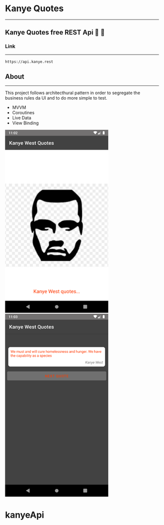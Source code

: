 # Kanye Quotes
--------------

## Kanye Quotes free REST Api  :iphone: :rocket:

### Link
----
```
https://api.kanye.rest
```

## About
---------------------------
This project follows architecthural pattern in order to segregate the business rules da UI and to do more simple to test. 

* MVVM
* Coroutines
* Live Data
* View Binding

<img src="Screenshot_20220225_200512.png" widt="400" height="600">            <img src="Screenshot_20220225_200349.png" widt="400" height="600">


# kanyeApi
